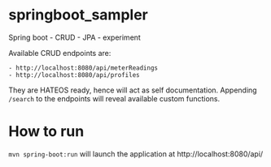 # springboot_sampler
Spring boot - CRUD - JPA - experiment


Available CRUD endpoints are: 

    - http://localhost:8080/api/meterReadings
    - http://localhost:8080/api/profiles


They are HATEOS ready, hence will act as self documentation. 
Appending `/search` to the endpoints will reveal available custom functions.


# How to run

`mvn spring-boot:run` will launch the application at http://localhost:8080/api/
